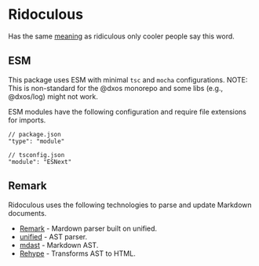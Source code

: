 # Ridoculous

Has the same [meaning](https://www.urbandictionary.com/define.php?term=ridoculous) as ridiculous only cooler people say this word.

## ESM

This package uses ESM with minimal `tsc` and `mocha` configurations.
NOTE: This is non-standard for the @dxos monorepo and some libs (e.g., @dxos/log) might not work.

ESM modules have the following configuration and require file extensions for imports.

```
// package.json
"type": "module"

// tsconfig.json
"module": "ESNext"
```

## Remark

Ridoculous uses the following technologies to parse and update Markdown documents.

- [Remark](https://github.com/remarkjs/remark) - Mardown parser built on unified.
- [unified](https://github.com/unifiedjs/unified) - AST parser.
- [mdast](https://github.com/syntax-tree/mdast) - Markdown AST.
- [Rehype](https://github.com/rehypejs/rehype) - Transforms AST to HTML.
